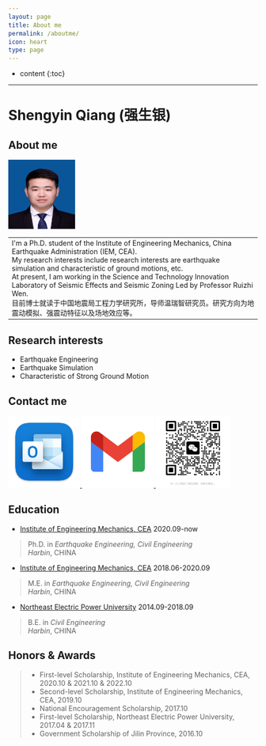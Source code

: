```yaml
---
layout: page
title: About me
permalink: /aboutme/
icon: heart
type: page
---
```

* content
{:toc}
---

# **Shengyin Qiang (强生银)**

## **About me**

<table class="imgtable"><tr>
<img src="/picture/bio.jpg" alt="alt text" width="135px" height="140px" /></a>&nbsp;</td>
<td align="left"> 
I'm a Ph.D. student of the Institute of Engineering Mechanics, China Earthquake Administration (IEM, CEA). <br />
My research interests include research interests are earthquake simulation and characteristic of ground motions, etc. <br />
At present, I am working in the Science and Technology Innovation Laboratory of Seismic Effects and Seismic Zoning Led by Professor Ruizhi Wen. <br />   
目前博士就读于中国地震局工程力学研究所，导师温瑞智研究员。研究方向为地震动模拟、强震动特征以及场地效应等。<br />
</tr></table>

## **Research interests**
* Earthquake Engineering
* Earthquake Simulation
* Characteristic of Strong Ground Motion

## **Contact me**
<a 
    href="mailto:qiangsy_96@outlook.com" target="-blank" title="qiangsy_96@outlook.com">
    <img src="/picture/outlook.png" width=145/>
<a  
    href="mailto:qiangsy1996@gmail.com" target="-blank" title=" qiangsy1996@gmail.com">
    <img src="/picture/gmail.png" width=145/> 
<a   
    title="Wechat">
    <img src="/picture/wechat.jpg" width=150/>    
</a>


## **Education**

* <a href="https://www.iem.ac.cn/">Institute of Engineering Mechanics, CEA</a>   2020.09-now
 > Ph.D. in _Earthquake Engineering, Civil Engineering_<br>
 > _Harbin_, CHINA
* <a href="https://www.iem.ac.cn/">Institute of Engineering Mechanics, CEA</a>  2018.06-2020.09
 > M.E. in _Earthquake Engineering, Civil Engineering_<br>
 > _Harbin_, CHINA 
* <a href="http://www.neepu.edu.cn/">Northeast Electric Power University</a> 2014.09-2018.09
 > B.E. in  _Civil Engineering_<br>
 > _Harbin_, CHINA

## **Honors & Awards**
 >* First-level Scholarship, Institute of Engineering Mechanics, CEA, 2020.10 & 2021.10 & 2022.10<br>
 >* Second-level Scholarship, Institute of Engineering Mechanics, CEA, 2019.10<br>
 >* National Encouragement Scholarship, 2017.10<br>
 >* First-level Scholarship, Northeast Electric Power University, 2017.04 & 2017.11<br>
 >* Government Scholarship of Jilin Province, 2016.10<br>

<!-- ### Footer
Last updated: May 2013 -->

